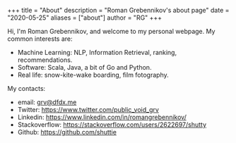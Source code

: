 +++
title = "About"
description = "Roman Grebennikov's about page"
date = "2020-05-25"
aliases = ["about"]
author = "RG"
+++

Hi, I'm Roman Grebennikov, and welcome to my personal webpage. My common interests are:
* Machine Learning: NLP, Information Retrieval, ranking, recommendations.
* Software: Scala, Java, a bit of Go and Python.
* Real life: snow-kite-wake boarding, film fotography.

My contacts:
* email: grv@dfdx.me
* Twitter: https://www.twitter.com/public_void_grv
* Linkedin: https://www.linkedin.com/in/romangrebennikov/
* Stackoverflow: https://stackoverflow.com/users/2622697/shutty
* Github: https://github.com/shuttie